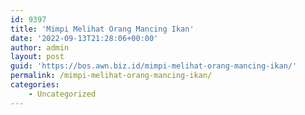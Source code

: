 ```yaml
---
id: 9397
title: 'Mimpi Melihat Orang Mancing Ikan'
date: '2022-09-13T21:28:06+00:00'
author: admin
layout: post
guid: 'https://bos.awn.biz.id/mimpi-melihat-orang-mancing-ikan/'
permalink: /mimpi-melihat-orang-mancing-ikan/
categories:
    - Uncategorized
---
```


